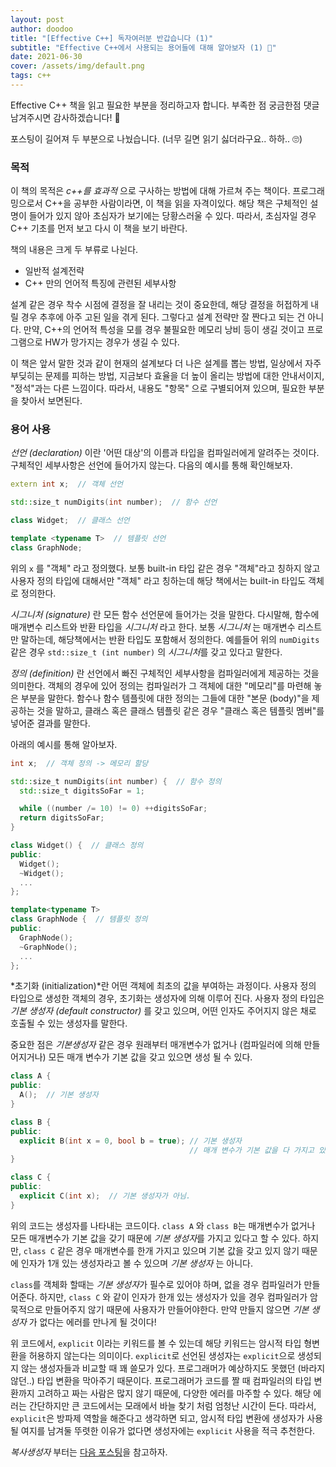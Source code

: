 ```yaml
---
layout: post
author: doodoo
title: "[Effective C++] 독자여러분 반갑습니다 (1)"
subtitle: "Effective C++에서 사용되는 용어들에 대해 알아보자 (1) 💨"
date: 2021-06-30
cover: /assets/img/default.png
tags: c++
---
```


Effective C++ 책을 읽고 필요한 부분을 정리하고자 합니다.
부족한 점 궁금한점 댓글 남겨주시면 감사하겠습니다! 🙇

포스팅이 길어져 두 부분으로 나눴습니다.
(너무 길면 읽기 싫더라구요.. 하하.. 🙄)


### 목적
이 책의 목적은 *c++를 효과적* 으로 구사하는 방법에 대해 가르쳐 주는 책이다. 프로그래밍으로서 C++을 공부한 사람이라면, 이 책을 읽을 자격이있다. 해당 책은 구체적인 설명이 들어가 있지 않아 초심자가 보기에는 당황스러울 수 있다. 따라서, 초심자일 경우 C++ 기초를 먼저 보고 다시 이 책을 보기 바란다.

책의 내용은 크게 두 부류로 나뉜다.
- 일반적 설계전략
- C++ 만의 언어적 특징에 관련된 세부사항

설계 같은 경우 착수 시점에 결정을 잘 내리는 것이 중요한데, 해당 결정을 허접하게 내릴 경우 추후에 아주 고된 일을 겪게 된다. 그렇다고 설계 전략만 잘 짠다고 되는 건 아니다. 만약, C++의 언어적 특성을 모를 경우 불필요한 메모리 낭비 등이 생길 것이고 프로그램으로 HW가 망가지는 경우가 생길 수 있다.

이 책은 앞서 말한 것과 같이 현재의 설계보다 더 나은 설계를 뽑는 방법, 일상에서 자주 부딪히는 문제를 피하는 방법, 지금보다 효율을 더 높이 올리는 방법에 대한 안내서이지, "정석"과는 다른 느낌이다. 따라서, 내용도 "항목" 으로 구별되어져 있으며, 필요한 부분을 찾아서 보면된다.

### 용어 사용
*선언 (declaration)* 이란 '어떤 대상'의 이름과 타입을 컴파일러에게 알려주는 것이다. 구체적인 세부사항은 선언에 들어가지 않는다. 다음의 예시를 통해 확인해보자.

```cpp
extern int x;  // 객체 선언

std::size_t numDigits(int number);  // 함수 선언

class Widget;  // 클래스 선언

template <typename T>  // 템플릿 선언
class GraphNode;

```

위의 `x` 를 "객체" 라고 정의했다. 보통 built-in 타입 같은 경우 "객체"라고 칭하지 않고 사용자 정의 타입에 대해서만 "객체" 라고 칭하는데 해당 책에서는 built-in 타입도 객체로 정의한다.

*시그니처 (signature)* 란 모든 함수 선언문에 들어가는 것을 말한다. 다시말해, 함수에 매개변수 리스트와 반환 타입을 *시그니처* 라고 한다. 보통 *시그니처* 는 매개변수 리스트만 말하는데, 해당책에서는 반환 타입도 포함해서 정의한다. 예를들어 위의 `numDigits` 같은 경우 `std::size_t (int number)` 의 *시그니처*를 갖고 있다고 말한다.

*정의 (definition)* 란 선언에서 빠진 구체적인 세부사항을 컴파일러에게 제공하는 것을 의미한다. 객체의 경우에 있어 정의는 컴파일러가 그 객체에 대한 "메모리"를 마련해 놓은 부분을 말한다. 함수나 함수 템플릿에 대한 정의는 그들에 대한 "본문 (body)"을 제공하는 것을 말하고, 클래스 혹은 클래스 템플릿 같은 경우 "클래스 혹은 템플릿 멤버"를 넣어준 결과를 말한다.

아래의 예시를 통해 알아보자.

```cpp
int x;  // 객체 정의 -> 메모리 할당

std::size_t numDigits(int number) {  // 함수 정의
  std::size_t digitsSoFar = 1;

  while ((number /= 10) != 0) ++digitsSoFar;
  return digitsSoFar;
}

class Widget() {  // 클래스 정의
public:
  Widget();
  ~Widget();
  ...
};

template<typename T>
class GraphNode {  // 템플릿 정의
public:
  GraphNode();
  ~GraphNode();
  ...
};

```

*초기화 (initialization)*란 어떤 객체에 최초의 값을 부여하는 과정이다. 사용자 정의 타입으로 생성한 객체의 경우, 초기화는 생성자에 의해 이루어 진다. 사용자 정의 타입은 *기본 생성자 (default constructor)* 를 갖고 있으며, 어떤 인자도 주어지지 않은 채로 호출될 수 있는 생성자를 말한다.

중요한 점은 *기본생성자* 같은 경우 원래부터 매개변수가 없거나 (컴파일러에 의해 만들어지거나) 모든 매개 변수가 기본 값을 갖고 있으면 생성 될 수 있다.

```cpp
class A {
public:
  A();  // 기본 생성자
}

class B {
public:
  explicit B(int x = 0, bool b = true); // 기본 생성자
                                        // 매개 변수가 기본 값을 다 가지고 있음
}

class C {
public:
  explicit C(int x);  // 기본 생성자가 아님.
}
```

위의 코드는 생성자를 나타내는 코드이다. `class A` 와 `class B`는 매개변수가 없거나 모든 매개변수가 기본 값을 갖기 때문에 *기본 생성자*를 가지고 있다고 할 수 있다. 하지만, `class C` 같은 경우 매개변수를 한개 가지고 있으며 기본 값을 갖고 있지 않기 때문에 인자가 1개 있는 생성자라고 볼 수 있으며 *기본 생성자* 는 아니다.

`class`를 객체화 할때는 *기본 생성자*가 필수로 있어야 하며, 없을 경우 컴파일러가 만들어준다. 하지만, `class C` 와 같이 인자가 한개 있는 생성자가 있을 경우 컴파일러가 암묵적으로 만들어주지 않기 때문에 사용자가 만들어야한다. 만약 만들지 않으면 *기본 생성자* 가 없다는 에러를 만나게 될 것이다!

위 코드에서, `explicit` 이라는 키워드를 볼 수 있는데 해당 키워드는 암시적 타입 형변환을 허용하지 않는다는 의미이다. `explicit`로 선언된 생성자는 `explicit`으로 생성되지 않는 생성자들과 비교할 때 꽤 쓸모가 있다. 프로그래머가 예상하지도 못했던 (바라지 않던..) 타입 변환을 막아주기 때문이다. 프로그래머가 코드를 짤 때 컴파일러의 타입 변환까지 고려하고 짜는 사람은 많지 않기 때문에, 다양한 에러를 마주할 수 있다. 해당 에러는 간단하지만 큰 코드에서는 모래에서 바늘 찾기 처럼 엄청난 시간이 든다. 따라서, `explicit`은 방파제 역할을 해준다고 생각하면 되고, 암시적 타입 변환에 생성자가 사용될 여지를 남겨둘 뚜렷한 이유가 없다면 생성자에는 `explicit` 사용을 적극 추천한다.

*복사생성자* 부터는 [다음 포스팅]()을 참고하자.

